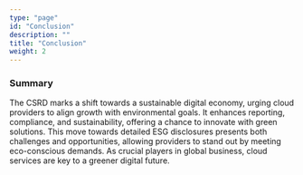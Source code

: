 ```yaml
---
type: "page"
id: "Conclusion"
description: ""
title: "Conclusion"
weight: 2
---
```



### Summary

The CSRD marks a shift towards a sustainable digital economy, urging cloud providers to align growth with environmental goals. It enhances reporting, compliance, and sustainability, offering a chance to innovate with green solutions. This move towards detailed ESG disclosures presents both challenges and opportunities, allowing providers to stand out by meeting eco-conscious demands. As crucial players in global business, cloud services are key to a greener digital future.
